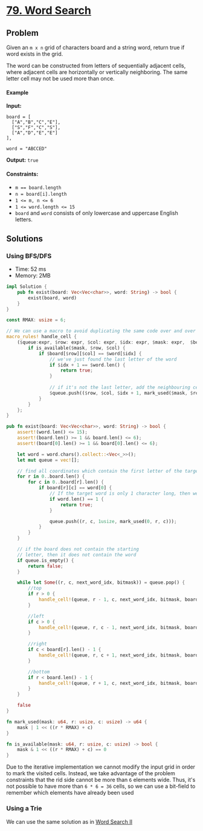 # [79. Word Search](https://leetcode.com/problems/word-search/)

## Problem

Given an `m x n` grid of characters board and a string word, return true if word
exists in the grid.

The word can be constructed from letters of sequentially adjacent cells, where
adjacent cells are horizontally or vertically neighboring. The same letter cell
may not be used more than once.

#### Example

**Input:**

```text
board = [
  ["A","B","C","E"],
  ["S","F","C","S"],
  ["A","D","E","E"]
], 

word = "ABCCED"
```

**Output:** `true`

#### Constraints:

* `m == board.length`
* `n = board[i].length`
* `1 <= m, n <= 6`
* `1 <= word.length <= 15`
* `board` and `word` consists of only lowercase and uppercase English letters.

## Solutions

### Using BFS/DFS

* Time: 52 ms
* Memory: 2MB

```rust
impl Solution {
    pub fn exist(board: Vec<Vec<char>>, word: String) -> bool {
        exist(board, word)
    }
}

const RMAX: usize = 6;

// We can use a macro to avoid duplicating the same code over and over again
macro_rules! handle_cell {
    ($queue:expr, $row: expr, $col: expr, $idx: expr, $mask: expr,  $board: expr, $word: expr) => {
        if is_available($mask, $row, $col) {
            if $board[$row][$col] == $word[$idx] {
                // we've just found the last letter of the word
                if $idx + 1 == $word.len() {
                    return true;
                }
                
                // if it's not the last letter, add the neighbouring cells in the queue
                $queue.push(($row, $col, $idx + 1, mark_used($mask, $row, $col)));
            }
        }
    };
}

pub fn exist(board: Vec<Vec<char>>, word: String) -> bool {
    assert!(word.len() <= 15);
    assert!(board.len() >= 1 && board.len() <= 6);
    assert!(board[0].len() >= 1 && board[0].len() <= 6);

    let word = word.chars().collect::<Vec<_>>();
    let mut queue = vec![];

    // find all coordinates which contain the first letter of the target word
    for r in 0..board.len() {
        for c in 0..board[r].len() {
            if board[r][c] == word[0] {
                // If the target word is only 1 character long, then we have just found it!
                if word.len() == 1 {
                    return true;
                }

                queue.push((r, c, 1usize, mark_used(0, r, c)));
            }
        }
    }

    // if the board does not contain the starting 
    // letter, then it does not contain the word
    if queue.is_empty() {
        return false;
    }

    while let Some((r, c, next_word_idx, bitmask)) = queue.pop() {
        //top
        if r > 0 {
            handle_cell!(queue, r - 1, c, next_word_idx, bitmask, board, word);
        }

        //left
        if c > 0 {
            handle_cell!(queue, r, c - 1, next_word_idx, bitmask, board, word);
        }

        //right
        if c < board[r].len() - 1 {
            handle_cell!(queue, r, c + 1, next_word_idx, bitmask, board, word);
        }

        //bottom
        if r < board.len() - 1 {
            handle_cell!(queue, r + 1, c, next_word_idx, bitmask, board, word);
        }
    }

    false
}

fn mark_used(mask: u64, r: usize, c: usize) -> u64 {
    mask | 1 << ((r * RMAX) + c)
}

fn is_available(mask: u64, r: usize, c: usize) -> bool {
    mask & 1 << ((r * RMAX) + c) == 0
}
```

Due to the iterative implementation we cannot modify the input grid in order to
mark the visited cells. Instead, we take advantage of the problem constraints
that the rid side cannot be more than `6` elements wide. Thus, it's not possible
to have more than `6 * 6 = 36` cells, so we can use a bit-field to remember
which elements have already been used

### Using a Trie

We can use the same solution as
in [Word Search II](/200%20-%20299/212%20-%20Word%20Search%20II.md)
